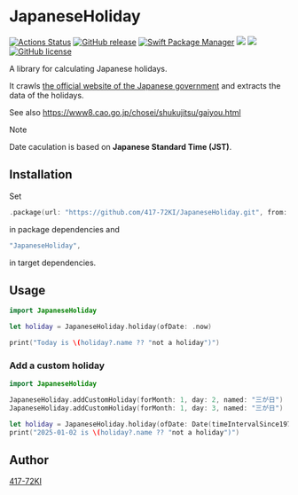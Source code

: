 # JapaneseHoliday
[![Actions Status](https://github.com/417-72KI/JapaneseHoliday/workflows/Test/badge.svg)](https://github.com/417-72KI/JapaneseHoliday/actions)
[![GitHub release](https://img.shields.io/github/release/417-72KI/JapaneseHoliday/all.svg)](https://github.com/417-72KI/JapaneseHoliday/releases)
[![Swift Package Manager](https://img.shields.io/badge/Swift%20Package%20Manager-6.0-brightgreen.svg)](https://github.com/apple/swift-package-manager)
[![](https://img.shields.io/endpoint?url=https%3A%2F%2Fswiftpackageindex.com%2Fapi%2Fpackages%2F417-72KI%2FJapaneseHoliday%2Fbadge%3Ftype%3Dswift-versions)](https://swiftpackageindex.com/417-72KI/JapaneseHoliday)
[![](https://img.shields.io/endpoint?url=https%3A%2F%2Fswiftpackageindex.com%2Fapi%2Fpackages%2F417-72KI%2FJapaneseHoliday%2Fbadge%3Ftype%3Dplatforms)](https://swiftpackageindex.com/417-72KI/JapaneseHoliday)
[![GitHub license](https://img.shields.io/badge/license-MIT-lightgrey.svg)](https://raw.githubusercontent.com/417-72KI/JapaneseHoliday/master/LICENSE)

A library for calculating Japanese holidays.

It crawls [the official website of the Japanese government](https://www8.cao.go.jp/chosei/shukujitsu/syukujitsu.csv) and extracts the data of the holidays.

See also https://www8.cao.go.jp/chosei/shukujitsu/gaiyou.html

> [!NOTE]
> Date caculation is based on **Japanese Standard Time (JST)**.

## Installation

Set

```swift
.package(url: "https://github.com/417-72KI/JapaneseHoliday.git", from: "1.1.0"),
```

in package dependencies and

```swift
"JapaneseHoliday",
```

in target dependencies.

## Usage

```swift
import JapaneseHoliday

let holiday = JapaneseHoliday.holiday(ofDate: .now)

print("Today is \(holiday?.name ?? "not a holiday")")
```

### Add a custom holiday

```swift
import JapaneseHoliday

JapaneseHoliday.addCustomHoliday(forMonth: 1, day: 2, named: "三が日")
JapaneseHoliday.addCustomHoliday(forMonth: 1, day: 3, named: "三が日")

let holiday = JapaneseHoliday.holiday(ofDate: Date(timeIntervalSince1970: 1735743600)) // 2025-01-02 00:00:00 GMT+9
print("2025-01-02 is \(holiday?.name ?? "not a holiday")")
```

## Author
[417-72KI](https://github.com/417-72KI)
